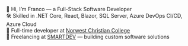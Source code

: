 👋 Hi, I’m Franco — a Full-Stack Software Developer<br/>
🛠️ Skilled in .NET Core, React, Blazor, SQL Server, Azure DevOps CI/CD, Azure Cloud <br/>
👷 Full-time developer at <a href="https://www.norwest.nsw.edu.au" target="_blank" rel="noopener noreferrer">Norwest Christian College</a><br/>
💼 Freelancing at <a href="https://smartdev.com.au" target="_blank" rel="noopener noreferrer">SMARTDEV</a> — building custom software solutions<br/>

<!---
Franco-Diaz-Licham/Franco-Diaz-Licham is a ✨ special ✨ repository because its `README.md` (this file) appears on your GitHub profile.
You can click the Preview link to take a look at your changes.
--->

